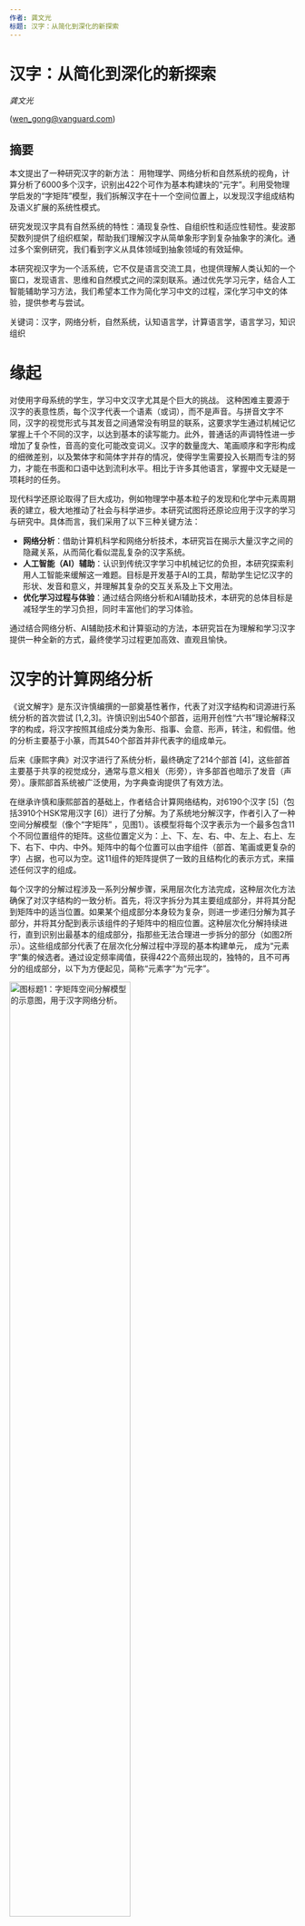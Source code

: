 ```yaml
---
作者: 龚文光
标题: 汉字：从简化到深化的新探索
---
```



# 汉字：从简化到深化的新探索

*龚文光* 

(wen_gong@vanguard.com)

## 摘要
本文提出了一种研究汉字的新方法： 用物理学、网络分析和自然系统的视角，计算分析了6000多个汉字，识别出422个可作为基本构建块的“元字”。利用受物理学启发的“字矩阵”模型，我们拆解汉字在十一个空间位置上，以发现汉字组成结构及语义扩展的系统性模式。

研究发现汉字具有自然系统的特性：涌现复杂性、自组织性和适应性韧性。斐波那契数列提供了组织框架，帮助我们理解汉字从简单象形字到复杂抽象字的演化。通过多个案例研究，我们看到字义从具体领域到抽象领域的有效延伸。

本研究视汉字为一个活系统，它不仅是语言交流工具，也提供理解人类认知的一个窗口，发现语言、思维和自然模式之间的深刻联系。通过优先学习元字，结合人工智能辅助学习方法，我们希望本工作为简化学习中文的过程，深化学习中文的体验，提供参考与尝试。

关键词：汉字，网络分析，自然系统，认知语言学，计算语言学，语言学习，知识组织


# 缘起

对使用字母系统的学生，学习中文汉字尤其是个巨大的挑战。
这种困难主要源于汉字的表意性质，每个汉字代表一个语素（或词），而不是声音。与拼音文字不同，汉字的视觉形式与其发音之间通常没有明显的联系，这要求学生通过机械记忆掌握上千个不同的汉字，以达到基本的读写能力。此外，普通话的声调特性进一步增加了复杂性，音高的变化可能改变词义。汉字的数量庞大、笔画顺序和字形构成的细微差别，以及繁体字和简体字并存的情况，使得学生需要投入长期而专注的努力，才能在书面和口语中达到流利水平。相比于许多其他语言，掌握中文无疑是一项耗时的任务。

现代科学还原论取得了巨大成功，例如物理学中基本粒子的发现和化学中元素周期表的建立，极大地推动了社会与科学进步。本研究试图将还原论应用于汉字的学习与研究中。具体而言，我们采用了以下三种关键方法：
- **网络分析**：借助计算机科学和网络分析技术，本研究旨在揭示大量汉字之间的隐藏关系，从而简化看似混乱复杂的汉字系统。
- **人工智能（AI）辅助**：认识到传统汉字学习中机械记忆的负担，本研究探索利用人工智能来缓解这一难题。目标是开发基于AI的工具，帮助学生记忆汉字的形状、发音和意义，并理解其复杂的交互关系及上下文用法。
- **优化学习过程与体验**：通过结合网络分析和AI辅助技术，本研究的总体目标是减轻学生的学习负担，同时丰富他们的学习体验。

通过结合网络分析、AI辅助技术和计算驱动的方法，本研究旨在为理解和学习汉字提供一种全新的方式，最终使学习过程更加高效、直观且愉快。

# 汉字的计算网络分析

《说文解字》是东汉许慎编撰的一部奠基性著作，代表了对汉字结构和词源进行系统分析的首次尝试 [1,2,3]。许慎识别出540个部首，运用开创性“六书”理论解释汉字的构成，将汉字按照其组成分类为象形、指事、会意、形声，转注，和假借。他的分析主要基于小篆，而其540个部首并非代表字的组成单元。

后来《康熙字典》对汉字进行了系统分析，最终确定了214个部首 [4]，这些部首主要基于共享的视觉成分，通常与意义相关（形旁），许多部首也暗示了发音（声旁）。康熙部首系统被广泛使用，为字典查询提供了有效方法。

在继承许慎和康熙部首的基础上，作者结合计算网络结构，对6190个汉字 [5]（包括3910个HSK常用汉字 [6]）进行了分解。为了系统地分解汉字，作者引入了一种空间分解模型（像个“字矩阵” ，见图1）。该模型将每个汉字表示为一个最多包含11个不同位置组件的矩阵。这些位置定义为：上、下、左、右、中、左上、右上、左下、右下、中内、中外。矩阵中的每个位置可以由字组件（部首、笔画或更复杂的字）占据，也可以为空。这11组件的矩阵提供了一致的且结构化的表示方式，来描述任何汉字的组成。

每个汉字的分解过程涉及一系列分解步骤，采用层次化方法完成，这种层次化方法确保了对汉字结构的一致分析。首先，将汉字拆分为其主要组成部分，并将其分配到矩阵中的适当位置。如果某个组成部分本身较为复杂，则进一步递归分解为其子部分，并将其分配到表示该组件的子矩阵中的相应位置。这种层次化分解持续进行，直到识别出最基本的组成部分，指那些无法合理进一步拆分的部分（如图2所示）。这些组成部分代表了在层次化分解过程中浮现的基本构建单元， 成为“元素字”集的候选者。通过设定频率阈值，获得422个高频出现的，独特的，且不可再分的组成部分，以下为方便起见，简称“元素字”为“元字”。

<img src="./images/zi-matrix-CHN.png" alt="图标题1：字矩阵空间分解模型的示意图，用于汉字网络分析。" style="width:65%; height:auto;">

<img src="./images/app_decomposing-zi.png" alt="图标题2： 层次分解树图，此可视化展示了从左到右逐步将汉字分解为其组成部分的过程，也展示了复杂汉字典型的多层次结构组成。" style="width:80%; height:auto;">

# 元字分析

表1按笔画数列出了这422识别出的元字集，其中包含245个源自传统康熙部首系统的组成部分，另新增177个元字。这一扩展反映了我们在汉字分解过程中采用了更精细的方法，这些新识别的元字，虽然在标准字典中未被传统地视为独立单元，但在汉字构成中发挥了重要的语音语义作用。例如，像“禺”和“乍”这样的元字，尽管在传统字典中未被归类为部首，但在复合字中表现出一致的语义，对此我们将在后面的案例研究中进一步探讨。

## 元字表

表1： 按笔画数与来源分类的元字, 并明确区分了传统的康熙部首与新识别的组成部分。

 | 笔画数  | 康熙部首 | 元字 |
 |------------|--------------|----------|
 | 1  |  丨丶丿乀乁乚乛亅一 | |乙                                                                                       
 | 2 |  丷亠亻冂冖冫凵⺈刂勹匚匸卩㔾厶讠二人儿入八几刀力匕十卜厂又 |  ⺀乂龴⺁丁七乃九了刁 |
 |3   |  夂夊宀尢屮巛廴彐彑彡彳忄扌氵丬纟艹辶阝饣口囗土士夕大女子寸小尸山川工己巾干幺广廾弋弓犭门飞马 |  亍兀⺌⺍⻏万丈三上下与个丸义久么之乞也习于亏亡刃勺千叉及已乡才  |
  | 4   |  攴攵殳灬爫爻爿牜⺩礻禸罓耂心戈戶户手支文斗斤方无日曰月木欠止歹毋比毛氏气水火爪父片牙牛犬王瓦见贝车长韦风  | 旡朩⺧不丑专中丰为乌云五井亢今介仓以元公六内冈凶分办勾勿匀匹区升午友天太夫少尤尺屯巨巴开  |
  |5 |  氺疋疒癶罒衤钅母玄玉瓜甘生用田白皮皿目矛矢石示禾穴立鸟龙 |  乍刍戋𤴔且丘丙业东乎乐令兄兰冬出击包北半占卡去古句另只可台四央失头宁它尼市布平必斥旦未末本术正由甲申电  |
  |6 |   ⺮⺶聿艮虍覀竹米糸缶网羊羽老而耒耳肉臣自至臼舌舟色虫血行衣西页齐 |  囟尧屰⺷交共各合吉向吕寺并庄式曲  |
  |7 |  豕豸酉卤舛角言谷豆赤走足身辛辰邑釆里麦龟  |  㐬佥呙坙夆奂孚肙员㕻甫良  |
  |8 | 隹黾金阜隶雨青非鱼齿   |   龺幷其奉尚易東责  |
  |9 | 面革韭音食首香骨鬼   |   畐咸柬畏禺  |
  |10 |  高鬥  | |
  |11 |  麻鹿  | |
  |12 |  黍黄黑  | |
  |13 |  鼓   | |
  |14 |  鼻   | |


这个元字集涵盖了三种主要类型的组件：（1）熟悉的表意部首（如氵、水、木、日、月、心、手、口），（2）基本结构部首（如一、丨、丿、丶、乙、口、凵、冂），（3）以及频繁出现且兼具语音和语义信息的部首（如方、占、且、戋、乍、禺、尧、佥）有些康熙部首（如鼓），虽然具有历史意义，但可能需要重新评估其在现代实际应用中的适用性。

这个元字集注重语义的完整性， 为理解和学习汉字构成提供了更为细致的、全面的基础。



## 元字出现频率与分类

对高频元字（出现次数超过23次，此阈值选定是为了包括“气”（意为空气、呼吸和能量），因其在中国哲学和文化中的根本重要性）的分析揭示了汉字构成中的清晰模式。图3频率分布显示，基本人类概念和自然元素周围存在显著的聚集现象。例如，在与人类相关的类别（人-）中，像“口”（嘴，300次出现）和“手”（261次出现）等元素表现出极高的使用率，反映了它们在表达人类行为和经验中的重要性。同样，在自然界相关类别中，“水”（377次出现）和“木”（324次出现）也显示出高频率，表明它们在与自然现象相关的汉字构成中的关键作用。值得注意的是，“亻”（人字旁，213次出现）和“女”（女性，137次出现）也表现出高频率，进一步凸显了汉字构成中以人类为中心的特点。

<img src="./images/top-elemental-zi-CHN.png" alt="图标题3： 元字的频率分布与分类。" style="width:80%; height:auto;">

分类系统揭示了一种围绕主要概念领域的层级组织结构。该系统区分了以人为中心的类别（人-系列），包括生理、心理和行为（衣食住行）方面；自然元素（天文-），包括传统的五行（金木水火土）；以及植物、动物、数学概念和抽象概念的类别。这种分类不仅反映了中国传统哲学对世界的理解，还为理解汉字构成提供了一个系统化的框架。值得注意的是，这些类别内的频率分布表明，与人类经验和基本自然元素相关的字符构成了书写系统的核心构建块，而更专业化或抽象的概念则表现出较低的频率。“气”（24次出现）在本分析中的纳入尤为显著，因为它代表了一个阈值案例，将基本哲学概念与实际的汉字构成模式联系起来。

## 元字可视化分类

图4把元字分类进一步可视化，以揭示汉字分布中的显著模式。从天体元素（天文- ）开始，这些类别贯穿自然现象到人类经验，形成了一条与传统中国哲学原则深刻共鸣的叙事线索。在这一分布中，与人类生理相关的字符（人-生理 , 1106次出现）占据了中心位置，成为连接自然元素与社会结构的桥梁，呼应了古典中国“天人合一”的观念。这一核心位置两侧分别是自然领域——植物（植物- , 558次出现）和动物（动物- , 466次出现）——以及社会领域（社会- , 815次出现）的重要体现。

在天文/自然元素类别（天文- ）中，水（水 , 406次出现）和木（木 , 324次出现）的频率显著高于火（火 ）、金（金 ）和土（土 ），表明它们在汉字构成中的重要性更高。从天体现象到自然元素，再到人类经验，最后到抽象数学概念（数理- ）的系统性递进，揭示了一种优雅的层级结构，映射了中国传统宇宙观的秩序。这种分布模式表明，汉字演化中存在一种潜在的组织原则，既反映了人类认知的发展，也体现了对自然世界的观察。这一关系将通过其与斐波那契数列的联系稍后作进一步探讨。

<img src="./images/zi_category_histogram.png" alt="图标题4： 元字在概念类别中的分布，显示从宇宙到人类再到抽象领域的出现频率排序。" style="width:100%; height:auto;">

## 汉字构成模式

对汉字构成的分析揭示了与自然界分子组织极为相似的模式。正如原子通过相互作用结合一样，元字在空间上相互作用以形成更复杂的汉字（见图5）。“体数”列出有几个元字参加组合，“构成模式”列出元字在字矩阵中的空间位置， “频率”列出那种构成模式的出现次数，“范例”列出一个例字的分解。

最常见的排列方式类似于基本的两体相互作用，表现为不同方向上的形声组合：“左-中”（3033个汉字）、“上-下”（732个汉字）、“上-中”（694个汉字）和 “左-右”（568个汉字），等等。这些相对位置虽然用现代方向术语描述，但反映了更为基本的空间关系，超越了从竖排到横排书写系统的历史演变。更复杂的模式展示了类似于物理学中多体相互作用的复杂几何排列。

三体相互作用表现为三角形配置，例如，“上-中-下”（139个汉字）， “左上-右上-下”（51个汉字）和 “左-右上-右下”（46个汉字）；而四体相互作用则表现为对称的包围模式，尽管出现频率较低（23个汉字）。这种三维空间组织使汉字区别于字母书写系统的线性序列，反映了自然系统中观察到的多维相互作用。对简单两体排列的明显偏好，以及随着复杂几何模式频率递减的现象，反映了自然界趋向高效、稳定配置的趋势。这种分布不仅为理解汉字构成原则提供了宝贵的见解，也为基于基本空间关系开发有效的学习策略奠定了基础。

<img src="./images/app_compositional_pattern-CHN.png" alt="图标题5：元字构成模式的分布，显示每种模式类型的出现频率。" style="width:70%; height:auto;">


# 汉字中的故事叙述
汉字不仅仅是记录语言的符号，它们是复杂的故事载体，通过其结构编码了观察、智慧和自然法则。基于我们对元字及其构成模式的分析，我们现在探讨这些基本单元如何在多个尺度上组合起来讲述故事——从单个汉字家族到完整的诗歌。正如分子通过其键合与相互作用讲述物质组织的故事，汉字则通过其语义关系和不断演变的组合揭示更深层次的叙事。本节将探讨意义如何通过日益复杂的排列方式浮现：从共享共同元素的汉字家族，到类似网络的复合结构，再到古典诗歌的结晶化结构。每一层次都展示了汉字书写系统如何像自然系统一样，在高效编码信息的同时保持深刻的艺术与哲学一致性。


## 案例研究： 组合汉字

### “日”字家族

元字“日”，意为“太阳”或“日子”，从甲骨文中的象形符号，描绘一个带有中心点的圆形太阳，到其现代形式的演变，展现了在保留核心视觉概念的同时，获得了书法上的简洁性。这种演变不仅反映了古代人对自然现象的直观理解，也体现了汉字在形式简化与意义传承之间的平衡（见图6）。

<img src="./images/zi_sun.png" alt="图标题6：“日” 从甲骨文象形符号到现代形式的演变，与实际太阳图像并列。" style="width:65%; height:auto;">

以下列表显示由元字“日”构建出的汉字及字意解释：

| 拆字 | 字意 | 解释 | 拼音 |
| ------------------- | ---------------- | ----------------------------------------------------------------------------------------------------------------------------------------------------------- | ------------ |
| 日 + 月 = 明 | 明亮 | 日月为天地间两大天然光源 | míng |
| 日 + 正 = 是 | 真实 | 日正当中，无影可寻，万物显真形 | shì |
| 知 + 日 = 智 | 智慧 | 太阳无穷能量，启迪智慧之源 | zhì |
| 日 + 日 + 日 = 晶   | 明亮 / 结晶体 | 日字重复强化光亮与清晰 | jīng |
| 门 + 日 = 间 | 空间 / 间隔 | 门框间透入的光线显示空间 | jiān |
| 日 + 寸 = 时 | 时间 | 古代以日影测量时间 | shí |
| 日 + 生 = 星 | 恒星 | 恒星与太阳共生 | xīng |
| 丿 + 日 = 白 | 白色 | 太阳散发纯净洁白的光线 | bái |
| 日 + 一 = 旦 | 黎明 | 日出地平线 | dàn |
| 九 + 日 = 旭 | 朝阳 | 清晨太阳，光芒万丈 | xù |
| 日 + 十 = 早 | 早晨 | 清晨时分，日挂树梢 | zǎo |
| 日 + 干 = 旱 | 干旱 | 烈日导致干旱 | hàn |
| 三 + 八 + 日 = 春  | 春季 | 阳光普照大地，种子破土，万物竞生，象征春天 | chūn |

图7对“春”字进一步解释，通过其组成部分展示了高效的语义编码：其中“三”代表多重含义，生命萌发的繁茂、层层冻土；“八”表示分裂或破开；“日”则象征太阳。这些元素共同捕捉了春天到来的动态过程，增强的阳光、大地层次与新生生命的相互作用。这种结构展示了汉字如何在一个元字“日”单一且连贯的形式中叠加多重相关意义。

<img src="./images/zi_spring.png" alt="图标题7：“春” 捕捉了季节转换的多个方面。" style="width:65%; height:auto;">


### “坙”字家族

元字“坙”展示了中文书写系统如何保存人类创新的基本原则。除了其基本含义“核心”和“轻盈”之外，这个字还记录了人类认知中的一次关键转变：即人们认识到效率来源于优化的结构，而非单纯的物质堆积。从实心石轮到带辐条的木制车轮的设计演变，不仅代表了技术的进步，也标志着概念上的突破, 即核心原则往往通过简化而非叠加得以显现（见图8）。


<img src="./images/zi_stem.png" alt="图标题8：“坙”字编码了从物质重量到结构效率的演变过程。" style="width:65%; height:auto;">


以下列表显示由元字“坙”构建出的汉字及字意解释：

| 拆字 | 字意 | 解释 | 拼音 |
| -------------- | ------------------------ | ---------------------------------------------------------- | ------------ |
| 气 + 坙 = 氢 | 氢气 | 最简单的化学元素，核心仅含一个质子 | qīng |
| 艹 + 坙 = 茎 | 植物茎 | 支撑植物整体结构的重要部分 | jīng |
| 纟 + 坙 = 经 | 经典 / 经络 | 贯穿文化或人体的核心内容与脉络结构 | jīng |
| 坙 + 力 = 劲 | 力量 / 劲力 | 核心纤维产生的力量与韧劲 | jìn |
| 坙 + 页 = 颈 | 颈部 | 连接身体与头部的关键枢纽 | jǐng |
| 彳 + 坙 = 径 | 捷径 / 半径 | 从中心直达外围的最短路径 | jìng |
| 车 + 坙 = 轻 | 轻巧 | 精简结构以实现轻便高效 | qīng |

这一元字家族展示了汉字书写系统,在跨代传递复杂原则方面的能力。每个衍生汉字都将“结构效率”这一核心概念扩展到不同领域，从原子物理（氢）到生物系统（茎），不仅保存了最终结果，还保留了创新背后的深层原则。


### “禺”字家族

元字“禺”代表了中文书写系统中一个基本的“连接”或“结合”概念，作为各种类型连接与交互的语义载体发挥作用（见图9）。

<img src="./images/zi_join.png" alt="图标题9：“禺”字的演变，描绘了连接/结合的基本概念。" style="width:65%; height:auto;">

以下列表显示由元字“禺”构建出的汉字及字意解释：

| 拆字 | 字意 | 解释 | 拼音 |
| -------------- | ---------------------------------------------------------- | ---------------------------------------------------------------------------------------------------------- | ------------ |
| 亻 + 禺 = 偶 | 伴侣，偶然，偶数 | 捕捉有意的配对，包含着偶然因素，而“偶数”则暗示平衡稳定的状态 | ǒu |
| 宀 + 禺 = 寓 | 寓所，隐喻 | 物理空间促成相互的联系 | yù |
| 辶 + 禺 = 遇 | 遇见，相遇 | 通过动态会合产生的联系 | yù |
| 禺 + 心 = 愚 | 无法连接 | 认知维度冻结，导致认知缺陷 | yú |
| 阝 + 禺 = 隅 | 角落，交界 | 空间联系的表现 | yú |
| 耒 + 禺 = 耦 | 连接的根系 | 植物系统展示联系 | ǒu |

这一元字家族展示了中文书写系统如何将不同类型的连接概念化, 从物理上的连接到空间关系，再到认知上的关联, 所有这些都源自于一个单一的基本概念：“结合”。


### “乍”字家族

元字“乍”代表了工作、创造和转化的基本概念。其历史形态暗示了制作或转化材料的过程，作为各种生产活动的语义载体发挥作用（见图10）。


<img src="./images/zi_work.png" alt="图标题10：“乍”字（工作/制作）从甲骨文到现代形式的演变。" style="width:65%; height:auto;">

以下列表显示由元字“乍”构建出的汉字及字意解释：

| 拆字 | 字意 | 解释 | 拼音 |
| -------------- | ---------------------- | ------------------------------------------------------ | ------------ |
| 亻 + 乍 = 作 | 制作，行动 | 直接的人类生产活动 | zuò |
| 日 + 乍 = 昨 | 昨天 | 通过已完成的工作寓意过去的时间 | zuó |
| 乍 + 心 = 怎 | 如何？ | 解决问题的心理过程 | zěn |
| 火 + 乍 = 炸 | 爆炸，煎炸 | 不同规模和形态的能量转换 | zhà |
| 讠 + 乍 = 诈 | 欺骗 | 沟通中努力的误用 | zhà |
| 口 + 乍 = 咋 | 如何 | 质疑过程的口头表达 | zǎ |
| 酉 + 乍 = 酢 | 醋 | 通过工作实现化学转化 | zuò |
| ⺮ + 乍 = 笮 | 压榨 | 对材料施加的物理做工 | zé |
| 穴 + 乍 = 窄 | 凹陷，狭窄 | 通过限制实现的空间转换 | zhǎi |

这一元字族展示了“工作/转化”的基本概念如何生成跨越物理、化学、心理、时间和社会领域的汉字, 正如能量在自然界中以不同形式表现一样。

### “寺”字家族

元字“寺”，最初描绘的是寺庙或权威场所，作为语义载体，代表了有序的结构和有节制的互动。其源于寺庙设计的建筑背景暗示了平衡、等级和神圣空间的规划原则（见图11）。

<img src="./images/zi_temple.png" alt="图标题11：“寺”字（寺庙）从甲骨文到现代形式的演变，并附传统寺庙建筑示例。" style="width:65%; height:auto;">


以下列表显示由元字“寺”构建出的汉字及字意解释：

| 拆字 | 字意 | 解释 | 拼音 |
| -------------- | ------------------------------------- | ---------------------------------------------------------------------------------------------------------------------------------------------------------------------------------------------------- | ------------ |
| 日 + 寺 = 時 | 时间作为宇宙法则 | 寺庙通过仪式测量太阳运行，揭示时间作为一种不可逃避的宇宙秩序，这一基本原则万物遵循，也支配万物存在 | shí |
| 牜 + 寺 = 特 | 特殊 / 非凡 | 牛作为珍贵农业资产献给寺庙，象征最高形式的祭祀与敬畏 | tè |
| 亻 + 寺 = 侍 | 以仪式礼节服务 | 以寺庙内外庭的空间层级关系为模型，展现服务关系 | shì |
| 扌 + 寺 = 持 | 坚持 / 维持秩序 | 反映寺庙建筑结构力的平衡分布与持续均衡 | chí |
| 彳 + 寺 = 待 | 在适当位置等待 | 如同寺庙仪式中规定的站位，象征时空中的纪律性定位 | dài |
| ⺮ + 寺 = 等 | 有序分级 / 分类 | 映射寺庙建筑对神圣空间按等级和功能的清晰划分 | děng |
| 山 + 寺 = 峙 | 巍然屹立 | 象征寺庙佛塔垂直向上的庄严存在，体现精神与道德的升华 | zhì |
| 忄 + 寺 = 恃 | 自信依赖 | 如同寺庙的地基，代表延伸至心理领域的可靠支撑 | shì |
| 讠 + 寺 = 诗 | 诗歌如神圣建筑 | 以寺庙般的精准排列文字，创造超越意义的结构 | shī |


这一元字家族揭示了寺庙建筑中的结构与秩序原则如何延伸至宇宙时间（時）、仪式意义（特）、社会等级（侍）以及艺术表达（诗）。这种从具体到抽象领域的扩展，展示了汉字形成过程中精妙的隐喻思维。


## 案例研究：拼音不能代表汉字

在汉语中，声音（声 ）、形式（形 ）和意义（意 ）共同构成了一个充满活力的、既独立又互补的系统。过度强调任何一个方面而忽视其他方面，都是低效、误导且不明智的。尽管拼音系统通过引入拉丁语音元素，无疑增强了汉语的发音功能，但完全依赖拼音，甚至放弃汉字，将导致语义信息和文化智慧的巨大损失。以下通过简单的同音现象，来示范纯表音系统的局限性：

单字同音现象：
- mā : 妈（母亲）、蚂（蚂蚁）、马（mǎ , 马）、骂（mà , 喊叫或咒骂）
- shì : 是（是的）、事（事情）、市（市场）、式（样式）、世（世界）
- yì : 意（意义）、义（正义）、艺（艺术）、易（变化）

复合词歧义：
- 拼音“xiansheng”可能表示：
  - 先生（老师/先生）
  - 献身（牺牲自己）

汉字以其优雅与复杂，同时编码了视觉和听觉信息，并保留了关键的语义。这种形式与功能的和谐统一，使汉语体系得以延续进化数千年。未来的方向在于发展这一精妙的书写系统，同时审慎地引进现代工具如拼音、人工智能，让汉语更易学，更易用，更丰富。


## 案例研究： 汉字与词组

正如物质会自发组织，形成越来越复杂的结构，从原子到分子，再到分子簇，语言在不同尺度上也表现出类似的涌现特性。元字作为基本单位，承载着基础意义并具有组合属性。这些汉字进一步构成复合字和词组，类似于具有稳定语义联系的分子。在更高层次的组织中，这些语言分子排列成复杂结构，如诗歌，这种结构就像分子簇一样，展现出超越其组成部分总和的特性。这种意义生成的自然层级体系，展示了汉语具有一种活生生的、自组织系统的本质。

### “子”字家族

元字“子”，最初描绘了一个张开双臂的孩子，既作为语义成分，又作为语音成分参与汉字的构成。其视觉演变保留了“后代”的核心意义，同时扩展到了更广泛的生长与养育领域（见图12）。

<img src="./images/zi_child.png" alt="图标题12：“子”（孩子）从甲骨文到现代形式的演变，附有婴儿张开双臂的视觉隐喻。" style="width:65%; height:auto;">

以下列表显示由元字“子”构建出的汉字及字意解释：

以下列表显示由元字"子"构建出的汉字及字意解释：

| 拆字 | 字意 | 解释 | 拼音 |
| ------------------- | -------------------- | ------------------------------------------------------------------------------------- | ------------ |
| 女 + 子 = 好 | 好，良好 | 孩子与母亲在一起象征根本的善良与美好 | hǎo |
| 耂 + 子 = 孝 | 孝顺 | 长辈在上，晚辈在下，表示尊敬与关怀的人文观 | xiào |
| 子 + 小 = 孙 | 孙子 | 小孩子代表代际延续 | sūn |
| 木 + 子 = 李 | 李树 | 果实作为自然的后代 | lǐ |
| 米 + 子 = 籽 | 种子 | 谷物的后代，农业繁殖 | zǐ |
| 禾 + 子 = 季 | 季节 | 农作物周期以生长阶段为标志 | jì |
| 宀 + 子 = 字 | 文字 | 屋中孩儿，象征知识的培育，也隐喻汉字宝贵 | zì |
| 小 + 冖 + 子 = 学 | 学习，研究 | 孩子在遮蔽处（冖）从小开始，体现教育的本质 | xué |
| 子 + 瓜 = 孤 | 孤独，隔绝 | 如同脱离藤蔓的瓜果，表示与群体分离的状态 | gū |
| 乃 + 子 = 孕 | 怀孕 | 子在乃中，象征胎儿在母体中孕育生长 | yùn |
| 子 + 亥 = 孩 | 孩子 | 子与亥（十二生肖之末）结合，表示新生命的开始 | hái |
| 亻 + 子 = 仔 | 幼崽，小孩 | 人（亻）与子结合，表示年幼的动物或人 | zǎi |

### “子”字网络

这一分析揭示了“子”如何从其具体的“孩子”含义延伸到一个涵盖自然、社会和抽象领域的极其丰富的语义网络。在基础层面上，“子”捕捉了核心的人际关系（父子、子女）和生物生长（种子、子宫）。随后，其语义范围显著扩展，涵盖了从宇宙尺度的基本粒子（量子、原子）到数学抽象的精确性（因子、子集）。该字的多功能性还体现在其应用于日常物品（筷子、房子）、时间概念（日子、甲子），甚至文化历史背景（日本鬼子）中。尤其引人注目的是，“子”在其多样化的领域中始终保持着与生长、基础性和归属感的核心关联。无论是描述后代（孙子）、知识传承（弟子），还是物质的微小单元（原子）。这种从具体到抽象意义的语义辐射，同时保留核心概念联系，体现了嵌入汉字演变和复合字词形成中的精妙隐喻思维（见图13）。

<img src="./images/zi_child-phrase.png" alt="图标题13：“子”在不同领域的语义扩展 。" style="width:65%; height:auto;">

以下列表显示由元字“子”构建出的汉字词组及语义解释：

| 类别 | 词组 | 语义说明 |
|------|---------|----------|
| 人际关系-身份标识 | 父子、母子、男子、女子、孩子、儿子、妻子、老爷子 | 基本身份与性别标识 |
| 人际关系-传承 | 子女、子孙、子弟、子嗣 | 家族传承与后代 |
| 人际关系-学术 | 学子、弟子、才子 | 学习与传承关系 |
| 人际关系-尊称 | 老子、君子、庄子、夫子、孔子、孟子、墨子、韩非子、诸子百家 | 对智者、哲人的尊称 |
| 人际关系-昵称 | 游子、呆子、傻子 | 带有感情色彩的称谓 |
| 人际关系-贬称 | 洋鬼子、毛子、日本鬼子 | 带有敌意的称谓 |
| 科学-数学 | 因子、系数子、子集、分子 | 数学基本概念 |
| 科学-物理粒子 | 光子、量子、原子、电子、粒子、分子、玻色子、费米子、介子、胶子、声子、引力子、离子、中子、质子、核子 | 物理学基本粒子概念 |
| 科学-生物学 | 种子、精子、卵子、脑子、孢子、瓜子、壳子、命根子、芽子、胚子、子宫 | 生物学相关概念与器官 |
| 动物 | 狮子、兔子、蚊子 | 生物体 |
| 物品-工具类 | 筷子、刀子、叉子、勺子、镜子、梯子、架子、子弹 | 使用工具 |
| 物品-容器类 | 箱子、瓶子、罐子、盒子、柜子 | 储存容器 |
| 物品-服饰类 | 裤子、鞋子、袜子、帽子、带子 | 服装与配饰 |
| 物品-家具类 | 桌子、凳子、房子 | 家具与建筑 |
| 物品-交通工具 | 车子 | 交通工具 |
| 时间概念 | 日子、子时、甲子 | 时间单位与周期 |
| 情感概念 | 性子 | 性格与情绪特征 |
| 职业与身份-特殊 | 戏子、刀把子 | 特定职业或社会角色的称谓 |


元字"子"丰富的语义网络源于其作为"基本单元"或"种子"的核心概念 ： 一个可以在不同领域中生成、分类和连接概念的基本构建元素。这个核心含义主要体现在以下几个方面：

1. 作为自然界单元：
   - 物理粒子（原子、量子）
   - 生物种子（种子、精子）
   - 基本物件（桌子作为家具单位）
   - 动物个体（狮子作为生物单位）

2. 作为生成单元：
   - 生物繁衍（孩子、子孙）
   - 知识传承（弟子）
   - 生长潜能（芽子）

3. 作为分类单元：
   - 社会角色（父子、戏子）
   - 数学要素（因子）
   - 工具单位（刀子、子弹）

这种"基本单元"的概念解释了为什么"子"字自然而然地适用于现代科学术语，并且在词语构建中持续保持其丰富的生成力。正如种子蕴含着生长和发展的潜能，元字"子"在物理、生物、社会和抽象领域中，既能产生新的含义，又始终保持着"基本单元"的核心语义。

## 案例研究： 诗歌象征文字的殿堂

本节探讨古典中国诗歌，如何通过极少的汉字使用，实现显著的语义密度。这些诗歌能够跨越千年流传至今，展示了汉语选择与进化的强大原则：以最少的结构承载最大的意义，从而创造出持久的语言艺术作品。

### 诗歌作为神圣的建筑
`讠 + 寺 = 诗`：这一优雅的构字方式，捕捉了诗歌的本质: 构建语言文字的殿堂，从精心挑选的字、词、句中，创造出超越其组成部分的意义空间。正如寺庙通过建筑原理，将物理空间转化为神圣领域，中国古典诗歌则通过精确的结构安排来创造意义。

当作者向多个人工智能系统，查询具有代表性的中国诗歌时，以下两首杰作频繁出现，表明它们在中国文学知识库中的特殊地位。


```
《登鹳雀楼》
王之涣

白日依山尽，
黄河入海流。
欲穷千里目，
更上一层楼。
```
<img src="./images/poem_huang-he-lou.png" alt="图标题14：鹳雀楼的壮丽景观。" style="width:80%; height:auto;">

```
《静夜思》
李白

床前明月光，
疑是地上霜。
举头望明月，
低头思故乡。
```
<img src="./images/poem_moonlight.jpg" alt="图标题15：艺术插图描绘李白在月光下沉思。" style="width:80%; height:auto;">

### 诗歌的建筑原则

### 5.4.2.1 基础（地基）
元字作为构建块:
- 自然元素：山、河、日、月
- 基本动作：上、望、举、低
- 核心概念：目、光、头、楼

### 5.4.2.2 纵向递进（层进）
物质与精神的提升, 每一层都增添了新的意义维度:
- 《登鹳雀楼》：字面上的攀登映射意识的扩展
- 《静夜思》：从地面（霜）到天空（月）再到内心（思）的流动


### 5.4.2.3 神圣空间（空间）
这两首诗通过极简手段创造出广阔的心理景观：
- 水平延展：千里目、入海流
- 垂直维度：一层楼、举头望
- 内在领域：思故乡

### 诗歌的阴阳表达

这两首诗通过互补的方式共同构成了一个完整的认知框架：

| 方面 | 阳 - 《登鹳雀楼》 | 阴 - 《静夜思》 |
|--------|---------------------|-------------------|
| 天体 | 日落 (白日依山) | 月光映照 (明月光) |
| 运动 | 向上进取 (更上一层楼) | 循环动作 (举头...低头) |
| 哲学 | 积极追求超越 | 被动接受感悟 |
| 情感 | 对远方的向往 | 思乡与连接 |

### 诗歌的进化考验

这两首诗留传久远，家喻户晓，可以归因于以下几个因素：

#### 5.4.4.1 结构效率
- 语义密度 ：以最少的空间承载最大的意义（20字）
- 递进建构 ：从观察到洞见
- 信息压缩 ：每个汉字蕴含多层次的意义
- 记忆设计 ：节奏和意象支持记忆

#### 5.4.4.2 文化传播载体
- 教育价值
  - 易懂的汉字（易懂）与精湛的技艺（难工）相结合
  - 清晰的结构支持记忆（朗朗上口）
  - 普遍的主题确保相关性（代代相传）
- 认知共鸣
  - 符合基本思维模式
  - 具象与抽象元素的平衡
  - 情感与洞见的融合

#### 5.4.4.3 互补智慧路径
这些杰作编码了两种理解本质的方法：

- 《登鹳雀楼》：通过努力实现超越
  - 物理上的攀升作为理解的隐喻
  - 积极面对局限
  - 通过有意行动扩展视野
- 《静夜思》：通过反思获得洞见
  - 静观揭示深刻联系
  - 自然现象唤起情感真理
  - 静谧作为通往深刻理解的途径


### 诗歌小结

这些诗歌展示了中国古典诗歌的精妙架构，通过精心安排的极简元素创造出持久的意义结构。它们跨越千年，不仅反映了其在编码智慧方面的卓越效率，也体现了其与人类经验和理解的基本模式的共鸣。如同精心设计的庙宇殿堂，它们将简单的元素转化为深邃的意义空间，对文化和文明产生了深远的影响。



# 汉字的自然演化

在关于“元字可视化分类”和“汉字构成模式”的前二章节中，我们观察到元字如何反映人类对自然的认知，以及元字如何像物理世界中的原子分子一样相互作用，构建复杂的汉字。在此，我们继续探讨汉字如何自然演化。

## 历史背景
历史传说中, 仓颉是公元前27世纪黄帝时期的一位史官, 结绳记事是当时记录信息的主要方法, 他对结绳记事法的局限性感到失望。仓颉从对动物的足迹、地貌和星辰等等自然万物的观察中受到启发，他通过画画以捕捉每件事物的特征来记事交流，从而创造了汉字书写系统。值得一提的是:人类多种语言(包括中文)起源于象形符号。仓颉造字无疑是汉字书写系统中一项里程碑式的事件，但从语言的宏观发展角度，汉字更是代代相传、自然演化的产物，任何人工设计的作品都必须经受实践与时间的检验。

## 自然生长模式：斐波那契数列

从向日葵种子排列到鹦鹉螺壳，从蕨类植物的叶子到螺旋星系，自然界中斐波那契模式的图像到处可见。它揭示了一种普遍的生长与组织原则。斐波那契数列（1, 1, 2, 3, 5, 8, 13, 21, 34, ...）为理解这一演化提供了一个组织框架。它反映了自然界在简单基础上发展复杂系统的高效性（见图16）。

<img src="./images/fibonacci-spiral-2.png" alt="图标题16：斐波那契螺旋在不同尺度上的自然表现：植物学（向日葵、多肉植物）、生物学（蜗牛壳、蕨类植物）、数学（黄金比例）、天文学（星系）示例。" style="width:90%; height:auto;">

正如自然系统从简单到复杂通过可预测的模式演化，汉字演化或许有相似的生长模式? 
这里没有严格的数学对应关系，而是用这种隐喻方式来提示复杂性如何以系统化的方式从简单性中涌现。

作者以下借用这一序列来组织汉字的类似自然进展：从简单的象形文字到复杂的复合汉字，从具体物体到抽象概念。这种自然进展不仅仅是一个组织框架，它还反映了人类认知本身如何从基本感知发展到复杂抽象的过程。
作者用斐波那契数代表基本元素字（元字）表达形式的每一层级，每一层级都引入新的元字，这些元字像扩展的螺旋，成为更丰富构语言表达的构建块。整个斐波那契数列代表了汉字渐进复杂的表达形式。

## 元字层级

下文列出了前9个层级的元字集合。具有独立意义的康熙部首在“部首形式映射”中注明（例如，灬表示火）。

### 1 (一): 气（无形元字）

“气”元字表示从无形到有形的显现（无中生有），表示原始的能量和力量概念。
炁是气的一种罕见古体形式，使用较少，但其下部的部首（灬）暗示了其与火和能量相关的语义。
部首形式映射 ：气是一个部首，所有包含气的汉字都与基本的核元素、化学元素或气态物质相关，例如：
氢（氢气）、氦（氦气）、氧（氧气）、汽（蒸汽）、氛（大气）。

### 1 (一): 点、线（低维有形元字）

基本部首元字 ：丶（点）、一（横线）、丨（竖线）、丿（东北向斜线）、乀（东南向斜线）。
表示可见的简单形式（即点状或线状的有形对象），虽然本身不具有独立的语义，但与其他构成部分结合后衍生出意义。以下以第一个元字“气”为例说明：
气 + 丿 = 氕 ：氕是氢的最常见的稳定同位素，含有一个质子（即1个核子）。
气 + 刂 = 氘 ：氘是氢的一种稳定同位素，占自然界中氢的0.02%，含有一个质子和一个中子（即2个核子）。
气 + 川 = 氚 ：氚是氢的一种放射性同位素，含有一个质子和两个中子（即3个核子）。在此，丿、刂、川分别表示相应氢同位素中的1、2、3个核子。


### 2 (二): 日, 月（二元元字）

第一对自然元字, 表示两个可见的天体，是时间与光明概念的基础，抽象后构成基本的、阴阳对立的、二元哲学概念。
这两个元字均可作为部首使用。值得注意的是，当“月”作为部首时，它也表示身体部位的肉或肉体概念。这很可能是历史上的一种巧合，“月”被用作“肉”的简化书写形式。

### 3 (三): 天, 地, 人 （三体元字）

这三重领域，构建了人类认知与心理活动的基本空间与存在框架，是定位与关系的核心参照点。
部首形式映射 ：土对应地，亻对应人。

<img src="./images/sun-moon-heaven-human-earth-meditation-morning.jpg" alt="图标题17：AI生成的构图融合了六个元字（气、日、月、天、地、人），以描绘人类意识与自然之间的和谐。" style="width:90%; height:auto;">

### 5 (五): 金, 木, 水, 火, 土（五行元字）

古代哲学中描述物理与物质世界的五大基本元素（五行），表示自然界物质的基本形态。
部首形式映射 ：钅对应金，氵和冫对应水，灬对应火；木和土在作为部首时通常以较窄的形式出现，但语义保持不变。


<img src="./images/five-elements.jpg" alt="图标题18：AI生成的构图融合了五个元字（金、木、水、火、土），以展示中国五行哲学,强调早期宇宙学中这些相互关联元素的动态与循环特性。" style="width:90%; height:auto;">

### 8 (八): 春, 夏, 秋, 冬, 东, 南, 西, 北 （季节与方向元字）

八元字表示完整的方位与周期变化系统, 是位置/方向与时间概念的基础。

<img src="./images/8-directions-seasons.png" alt="图标题19：AI生成的视图融合了八方时空维度, 以展示基本的时间与空间定向。右图：一个圆形插图，描绘了(春、夏、秋、冬)四季的循环；左图：传统罗盘玫瑰插图，显示四个基本方向（东、南、西、北）和四个中间方向（东南、东北、西南、西北）。" style="width:90%; height:auto;">

### 13 (十三): 生, 鼠, 牛, 虎, 兔, 龙, 蛇, 马, 羊, 猴, 鸡, 狗, 猪（生命形式元字）

生物生命是复杂的自然现象，以十二生肖元字表达基本的生物概念和对象。

部首形式映射 ：牜对应牛，虫是蛇及其他昆虫的部首，犭是许多动物（如猴、狗、猪）的部首；羊、⺶、⺷是羊的不同部首变体形式，马的部首在使用时通常较窄。

<img src="./images/12-zodiac-animals.png" alt="图标题20：这十二种动物代表了中国十二生肖的完整循环，每种动物对应天文周期中的一年。" style="width:90%; height:auto;">


### 21 (二十一): 数量化与测量元字

- 数字系统（15个元字）构成了所有量化描述的基础 ：
  - 基本数字 ：零（0）、一（1）、二（2）、三（3）、四（4）、五（5）、六（6）、七（7）、八（8）、九（9）、十（10）。
  - 大数量单位 ：百（100）、千（1000）、万（10,000）、亿（100,000,000）。
- 物理单位（6个汉字） ：
  - 时间测量 ：秒（s）、分（m）、时（h）。
  从最小单位（秒）到最大单位（小时）的递进，反映了自然周期和人类活动模式。
  - 长度测量 ：寸（cm）、丈（m）、里（km）。
  中国传统长度单位，尺度从人体参考（寸）延伸到地理距离（里）。

这一层级代表了系统化测量与计数的概念出现。

<img src="./images/10-fingers.jpg" alt="图标题21：计数的解剖学基础，可能解释为什么十进制系统在不同文明中独立出现，以及为什么阿拉伯数字系统（0-9）在历史上超越其他数字系统,而后主导了全球。" style="width:85%; height:auto;">


### 34 (三十四): 人体形态与动作元字

- 基本部位元字 ：
心(忄), 头, 首, 面, 口, 目, 眉, 鼻, 耳, 舌, 牙, 齿, 手(扌), 又, 足, 血, 肉, 身, 尸, 骨, 皮, 毛(彡)。
- 动作指示元字 ：
言(讠), 看, 听, 思, 食(饣), 走(辶), 立。
- 身份标识元字 ：
男, 女, 子, 自, 己。

部首形式映射 ：
忄对应心，扌和又对应手，辶对应足，讠对应言，饣对应食。这些部首通常（但不总是）出现在动作语境中，例如分别表示情感思考、持握、行走、交流等。目、口、足、骨、耳也常作为部首出现。其中一些汉字（如首、面）在不同语境中既可作为名词（头、脸），也可作为量词/分类词使用。

这一层级引入了描述人体结构、人类存在、与行为的基本概念。

<img src="./images/laozi-qwen-max.png" alt="图标题22：AI生成的视图描绘公元前6世纪中国哲学家老子，著作《道德经》。" style="width:50%; height:auto;">

总而言之：这九个层级展示了汉字如何从基本概念，自然地演化为复杂的人类表达方式，反映了自然系统中发现的复杂性梯度。

## 讨论与启示

### 汉字书写系统作为活生生的体系

通过计算网络与物理启发式分析，我们看到汉字书写系统是一个活生生的、自组织的体系，它间接地反映了自然生长模式。这一视角带来了以下几个关键洞见：

#### 6.4.1.1 复杂性涌现

- 就像生物系统从简单的原子分子相互作用中涌现一样，复杂的汉字也从基本的元字组合中涌现出来。
- 元字之间的关系基于语义需求自然演化，而非随意分配，因为元字任意组合不一定生成有意义的汉字。
- 新的意义通过系统的组合模式涌现。
- 汉字的演化遵循类似于斐波那契序列中观察到的自然生长模式。
- 从基本概念（气、点、线、日、月、天 。。。）到复杂的人类概念的演进，展示了从简单到复杂、循序渐进的、有机的发展过程。

#### 6.4.1.2 自组织原则

- 汉字在没有中心化设计的情况下形成稳定模式。
- 元字组合遵循自然效率原则。
- 语义关系通过有机使用模式发展。
- 系统既表现出稳定性（保留核心意义），又具有适应性（生成新组合）。
- 元字家族展示了自然聚类和关系模式。

#### 6.4.1.3 适应性韧性

- 汉字系统在保持连贯性的同时允许创新。
- 元字组合在表达新概念时展现出显著的灵活性。
- 古老元素字符仍然适用于现代技术术语。
- 元字核心语义基础支持无限扩展。

### 实际应用

#### 6.4.2.1 学习策略
- 首先学习400个元字，打下认知基础。
- 缩减基础汉字数量，以降低学习汉语的门槛。
- 聚焦学习元字集，及其核心概念。
- 认识汉字系统结构，而非死记硬背成千上万个独立汉字。
- 理解元字的自然组合模式，自然地扩大汉字词汇量。

#### 6.4.2.2 教育应用
- 推动跨学科的概念式学习方法。
- 打破语言、数学和科学之间的人为壁垒。
- 通过元字分析使STEM导向教育更早普及。
- 利用元字演化教授系统思维。
- 借助自然模式增强记忆和理解。

#### 6.4.2.3 现代应用
- 数字字体设计中的元字设计原则。
- 基于组件模式优化输入法。
- 基于元字组件关系的自然语言处理模型。
- AI在元字识别与生成中的应用。
- 新技术术语的开发。
- 科学概念的跨文化交流。


### 其他自然语言的基础研究

本研究对汉字的分析方法与洞见，也为研究其他自然语言提供了工具，有借鉴的方向。

#### 6.4.3.1 计算方法
- 应用网络分析研究语义关系和构词模式。
- 探索词汇中的自然聚类和组织原则。
- 通过计算模型分析语言演化。
- 映射不同语言中的概念层级。

#### 6.4.3.2 物理学启发式分析
- 使用还原论方法识别基本语言元素。
- 将语言视为复杂的自适应系统进行研究。
- 应用自组织原则理解语言演化。
- 探讨语言结构中的普遍模式。

#### 6.4.3.3 增强学习框架
- 通过识别核心模式和元素，简化语言学习。
- 创建超越特定语言的概念式学习方法。
- 开发利用自然联想的多模态学习体验。
- 通过共享概念基础构，建跨语言桥梁。

#### 6.4.3.4 AI增强应用
- 利用AI实现个性化、多语言学习体验。
- 创建语言关系的互动可视化工具。
- 开发基于概念的跨语言翻译工具。
- 构建动态、上下文感知的语言学习环境。


本研究表明，将语言视为活生生的、不断演化的系统，而非固定规则的集合，为学习、教学和研究开辟了新的可能性。
汉字形成与演化中揭示的自然原则，可以为多种语言和学科的理论理解与实际应用提供有效的指导。

# 结论

本研究展示了在汉字学习中，简化与深入理解可以相辅相成。通过计算网络分析识别出422个元字，我们显著简化了学习的挑战，将初始记忆负担从数千个汉字减少到一组可管理的基础元字。然而，这种简化并未导致理解的缩减，而是以多种关键方式丰富了我们的认知：

- 从机械记忆到深度理解
  - 不再孤立地死记硬背数千个汉字
  - 学习者掌握元字形成的系统模式
  - 理解复杂意义如何从简单元素中涌现
  - 认识语言中的自然组织原则

- 从静态理解到动态理解
  - 汉字被揭示为一个活生生、不断演化的体系
  - 清晰展现意义如何从具体扩展到抽象
  - 欣赏系统对新概念的适应能力
  - 认识汉字演化中的内在逻辑

- 从碎片化知识到整合性知识
  - 语言与自然模式之间的联系
  - 融合语言学、哲学、和科学洞见
  - 架起传统智慧与现代分析之间的桥梁
  - 跨学科的知识组织理解

- 从表面结构到深层结构
  - 超越简单的视觉组件，进入语义网络
  - 认识复杂的隐喻思维
  - 理解系统化的意义延伸
  - 欣赏文化与认知模式

  这种更深层次的理解通过以下方式丰富了学习体验： 
  - 使汉字学习更加直观和系统化
  - 揭示不同知识领域之间的联系
  - 促进对文化与哲学维度的了解、理解、和欣赏
  - 支持与书写系统的创造性互动
  
本研究表明，真正的简化并非仅仅来自削减，而是源于揭示潜在的模式与原则。通过将汉字视为一个自然演化的体系，我们不仅在学习中获得了实际优势，还深化了对人类认知如何组织和传递知识的理解。这种方法为以下领域开辟了新的可能性：
  - 基于自然模式的AI增强学习工具
  - 复杂概念的跨文化交流
  - 传统智慧与现代分析的融合
  - 更直观教学方法的开发

本研究成功表明，从简化到深入理解的过程并非一种权衡，而是一种协同效应, 减少复杂性的同时，帮助认识更深层次的模式与更丰富的意义。这一观察与洞见，不仅对汉语学习具有重要意义，也为我们如何研究复杂系统提供了普遍启示。

# 致敬

本研究谨献给已故的李政道教授（T.D. Lee），他开创性的努力为众多中国学生留美学习和研究打开了大门，架起了东西方科学传统之间的桥梁。他的远见与支持，使包括作者在内的许多学者，得以在全球科学对话中贡献力量。

本研究也献给作者的父母（龚永权，文国芳），他们在艰难困苦中培养了作者的求知欲。他们始终如一的奉献与支持，将被永远铭记在心。

# 致谢

本文是作者与多个人工智能助手共同协作的成果， 它们包括：来自Anthropic的Claude 3.5 [10]，来自Google的Gemini 2[11]，和来自阿里巴巴的Qwen2.5-Max [12]。作者拥有在软件开发、物理学和汉语领域的知识与洞察力，与人工智能的分析能力相结合，促成了本文中对汉字提出的全新视角与方法论的发展。这种协作展示了人类与人工智能在研究与学习中的合作潜力，尤其是在跨学科研究中，将传统知识与现代计算技术相融合的前景。

# References

[1] https://www.wikiwand.com/en/articles/Chinese_characters

[2] 說文解字 : https://www.shuowen.org/

[3] Sears, Richard. Chinese Etymology research website at
https://hanziyuan.net/

[4] Kangxi radicals : https://en.wikipedia.org/wiki/Kangxi_radicals

[5] CC-CEDICT dictionary dataset :
https://www.mdbg.net/chinese/dictionary?page=cc-cedict

[6] 书同文 汉字网 HSK 汉语水平考试汉字列表 :
https://hanzi.unihan.com.cn/School/HSK

[7] 漢語拆字字典 : https://github.com/kfcd/chaizi

[8] https://www.wikiwand.com/en/articles/Fibonacci_sequence

[9] Google ImageFx text-to-image generation tool:
https://labs.google/fx/tools/image-fx

[10] Claude 3.5 Sonnet : https://claude.ai/

[11] Gemini 2.0 : https://gemini.google.com/app

[12] Qwen 2.5-Max : https://chat.qwenlm.ai/


